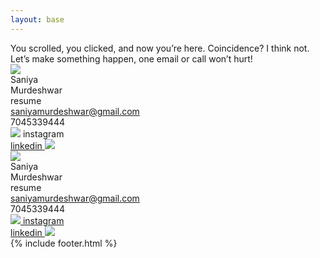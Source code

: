 ```yaml
---
layout: base
---
```

<div class="md:text-[36px] text-[22px] md:leading-10 leading-5 font-[Instrument_Serif] lg:mx-20 mx-5 mb-30 mt-20 lg:w-3/5 w-full">
    You scrolled, you clicked, and now you’re here. Coincidence? I think not. Let’s make something happen, one email or call won’t hurt!
</div>
<div class="w-full xl:h-[650px] h-[500px] relative">
    <div class="bg-white border-solid border-3 border-black absolute xl:w-[1200px] w-[900px] left-0 right-0 mx-auto rotating-card">
        <img class="w-full" src="{{site.baseurl}}assets/images/contacts-border.png">
        <div class="absolute text-black xl:text-[150px] text-[90px] left-[50px] bottom-[50px] leading-30">
            Saniya<br>Murdeshwar
        </div>
        <div class="absolute text-black text-[36px] left-[60px] top-[80px]">
            resume
        </div>
        <div class="absolute text-black text-[36px] right-[60px] top-[80px]">
            <a href="mailto:saniyamurdeshwar@gmail.com">
                <div>
                    saniyamurdeshwar@gmail.com
                </div>
            </a>
            <div class="text-right">
                7045339444
            </div>
        </div>
        <div class="absolute text-black text-[36px] right-[60px] bottom-[50px]">
            <div class="flex flex-row">
                <img class="w-[30px] object-scale-down" src="{{site.baseurl}}assets/images/hyperlink_icon.png">
                instagram
            </div>
            <a href="https://www.linkedin.com/in/saniya-murdeshwar-436b78271/">
                <div class="flex flex-row-reverse text-right">
                    linkedin
                    <img class="w-[30px] object-scale-down" src="{{site.baseurl}}assets/images/hyperlink_icon.png">
                </div>
            </a> 
        </div>
    </div>
    <div class="bg-white border-solid border-3 border-black absolute xl:w-[1200px] w-[900px] left-0 right-0 mx-auto reverse-rotating-card">
        <img class="w-full" src="{{site.baseurl}}assets/images/contacts-border.png">
        <div class="absolute text-black xl:text-[150px] text-[90px] left-[50px] xl:bottom-[50px] bottom-[40px] xl:leading-30 leading-20">
            Saniya<br>Murdeshwar
        </div>
        <div class="absolute text-black xl:text-[36px] text-[28px] left-[60px] xl:top-[80px] top-[50px]">
            resume
        </div>
        <div class="absolute text-black xl:text-[36px] text-[28px] right-[60px] xl:top-[80px] top-[50px]">
            <a class="animate-bounce" href="mailto:saniyamurdeshwar@gmail.com">
                <div>
                    saniyamurdeshwar@gmail.com
                </div>
            </a>
            <div class="text-right">
                7045339444
            </div>
        </div>
        <div class="absolute text-black xl:text-[36px] text-[28px] right-[60px] xl:bottom-[50px] bottom-[40px]">
            <a href="https://www.instagram.com/saniyaa_murdeshwar/">
                <div class="flex flex-row">
                    <img class="w-[30px] object-scale-down" src="{{site.baseurl}}assets/images/hyperlink_icon.png">
                    instagram
                </div>
            </a>
            <a href="https://www.linkedin.com/in/saniya-murdeshwar-436b78271/">
                <div class="flex flex-row-reverse text-right">
                    linkedin
                    <img class="w-[30px] object-scale-down" src="{{site.baseurl}}assets/images/hyperlink_icon.png">
                </div>
            </a>
        </div>
    </div>
</div>
{% include footer.html %}